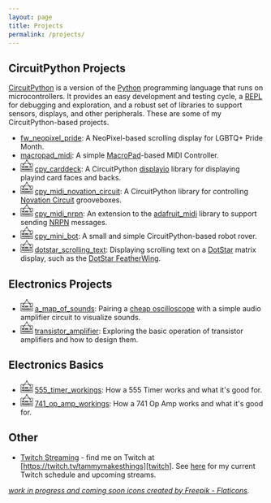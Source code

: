 ```yaml
---
layout: page
title: Projects
permalink: /projects/
---
```

## CircuitPython Projects
[CircuitPython][circuitpython] is a version of the [Python][python] programming language that runs on microcontrollers. It provides an easy development and testing cycle, a [REPL][repl] for debugging and exploration, and a robust set of libraries to support sensors, displays, and other peripherals. These are some of my CircuitPython-based projects.

- [fw_neopixel_pride](/projects/fw_neopixel_pride/): A NeoPixel-based scrolling display for LGBTQ+ Pride Month.
- [macropad_midi](/projects/macropad_midi/): A simple [MacroPad][macropad]-based MIDI Controller.
- ![inprogress](/projects/icons/inprogress.png) [cpy_carddeck](/projects/cpy_carddeck/): A CircuitPython [displayio][displayio] library for displaying playind card faces and backs.
- ![inprogress](/projects/icons/inprogress.png) [cpy_midi_novation_circuit](/projects/cpy_midi_novation_circuit/): A CircuitPython library for controlling [Novation Circuit][novationcircuit] grooveboxes.
- ![inprogress](/projects/icons/inprogress.png) [cpy_midi_nrpn](/projects/cpy_midi_nrpn/): An extension to the [adafruit_midi][adafruitmidi] library to support sending [NRPN][nrpn] messages.
- ![inprogress](/projects/icons/inprogress.png) [cpy_mini_bot](/projects/cpy_mini_bot/): A small and simple CircuitPython-based robot rover.
- ![inprogress](/projects/icons/inprogress.png) [dotstar_scrolling_text](/projects/dotstar_scrolling_text/): Displaying scrolling text on a [DotStar][dotstar] matrix display, such as the [DotStar FeatherWing][dotstarfw].

## Electronics Projects

- ![inprogress](/projects/icons/inprogress.png) [a_map_of_sounds](/projects/a_map_of_sounds/): Pairing a [cheap oscilloscope][chineseoscope] with a simple audio amplifier circuit to visualize sounds.
- ![inprogress](/projects/icons/inprogress.png) [transistor_amplifier](/projects/transistor_amplifier/): Exploring the basic operation of transistor amplifiers and how to design them.

## Electronics Basics

- ![inprogress](/projects/icons/inprogress.png) [555_timer_workings](/projects/555_timer_workings/): How a 555 Timer works and what it's good for.
- ![inprogress](/projects/icons/inprogress.png) [741_op_amp_workings](/projects/741_op_amp_workings/): How a 741 Op Amp works and what it's good for.

## Other

- [Twitch Streaming][twitch] - find me on Twitch at [https://twitch.tv/tammymakesthings][twitch]. See [here](/projects/streaming/) for my current Twitch schedule and upcoming streams.

_[work in progress and coming soon icons created by Freepik - Flaticons][iconswip]._

[adafruitmidi]: https://github.com/adafruit/Adafruit_CircuitPython_MIDI
[chineseoscope]: https://www.amazon.com/dp/B09X385FPV/
[circuitpython]: https://www.circuitpython.org/
[displayio]: https://learn.adafruit.com/circuitpython-display-support-using-displayio/
[dotstar]: https://learn.adafruit.com/adafruit-dotstar-leds/overview
[dotstarfw]: https://www.adafruit.com/product/3449
[iconswip]: https://www.flaticon.com/free-icons/work-in-progress
[macropad]: https://www.adafruit.com/product/5100
[novationcircuit]: https://novationmusic.com/en/circuit
[nrpn]: https://en.wikipedia.org/wiki/NRPN
[python]: https://python.org/
[repl]: https://en.wikipedia.org/wiki/Read%E2%80%93eval%E2%80%93print_loop
[twitch]: https://twitch.tv/tammymakesthings

